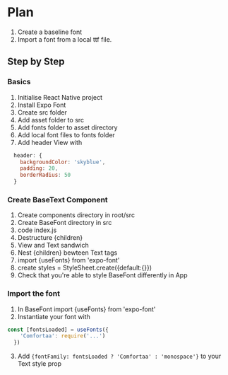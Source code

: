 # Plan

1. Create a baseline font
2. Import a font from a local ttf file.

## Step by Step

### Basics

1. Initialise React Native project
2. Install Expo Font
3. Create src folder
3. Add asset folder to src
4. Add fonts folder to asset directory
5. Add local font files to fonts folder
6. Add header View with
```js
  header: {
    backgroundColor: 'skyblue',
    padding: 20,
    borderRadius: 50
  }
```

### Create BaseText Component

1. Create components directory in root/src
2. Create BaseFont directory in src
3. code index.js
4. Destructure {children}
5. View and Text sandwich
6. Nest {children} bewteen Text tags
7. import {useFonts} from 'expo-font'
8. create styles = StyleSheet.create({default:{}})
9. Check that you're able to style BaseFont differently in App

### Import the font

1. In BaseFont import {useFonts} from 'expo-font'
2. Instantiate your font with
```js
const [fontsLoaded] = useFonts({
    'Comfortaa': require('...')
  })
```
3. Add `{fontFamily: fontsLoaded ? 'Comfortaa' : 'monospace'}` to your Text style prop